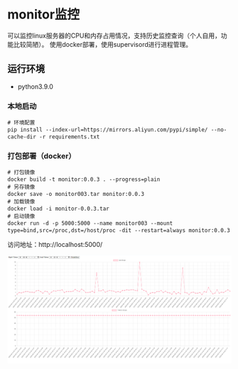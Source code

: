 # monitor监控

可以监控linux服务器的CPU和内存占用情况，支持历史监控查询（个人自用，功能比较简陋）。
使用docker部署，使用supervisord进行进程管理。

## 运行环境
- python3.9.0

### 本地启动
```
# 环境配置
pip install --index-url=https://mirrors.aliyun.com/pypi/simple/ --no-cache-dir -r requirements.txt
```

### 打包部署（docker）
```
# 打包镜像
docker build -t monitor:0.0.3 . --progress=plain
# 另存镜像
docker save -o monitor003.tar monitor:0.0.3
# 加载镜像
docker load -i monitor-0.0.3.tar
# 启动镜像
docker run -d -p 5000:5000 --name monitor003 --mount type=bind,src=/proc,dst=/host/proc -dit --restart=always monitor:0.0.3
```

访问地址：http://localhost:5000/

![img.png](img.png)
